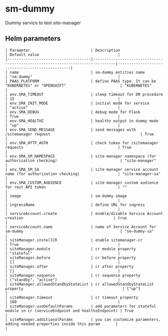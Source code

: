 # sm-dummy

Dummy service to test site-manager

## Helm parameters

    | Parameter                           | Description                                                                    | Default value                                   |
    |-------------------------------------|--------------------------------------------------------------------------------|-------------------------------------------------|
    | name                                | sm-dummy entities name                                                         | "sm-dummy"                                      |
    | PAAS_PLATFORM                       | define PAAS type. It can be "KUBERNETES" or "OPENSHIFT"                        | "KUBERNETES"                                    |
    | env.SMA_TIMEOUT                     | sleep timeout for DR procedure                                                 | 15                                              |
    | env.SMA_INIT_MODE                   | initial mode for service                                                       | "active"                                        |
    | env.SMA_DEBUG                       | debug mode for Flask                                                           | True                                            |
    | env.SMA_HEALTHZ                     | healthz output in dummy mode                                                   | "up"                                            |
    | env.SMA_SEND_MESSAGE                | send messages with /sitemanager request                                        | True                                            |
    | env.SMA_HTTP_AUTH                   | check token for /sitemanager requests                                          | True                                            |
    | env.SMA_SM_NAMESPACE                | site-manager namespace (for authorization checking)                            | "site-manager"                                  |
    | env.SMA_SM_SA                       | site-manager service account name (for authorization checking)                 | "site-manager-sa"                               |
    | env.SMA_CUSTOM_AUDIENCE             | site-manager custom audience for rest API token                                | ""                                              |
    | image                               | sm-dummy image                                                                 |                                                 |
    | ingressName                         | define URL for ingress                                                         |                                                 |
    | serviceAccount.create               | enable/disable Service Account creation                                        | true                                            |
    | serviceAccount.name                 | name of Service Account for sm-dummy                                           | "sm-dummy-sa"                                   |
    | siteManager.instellCR               | enable sitemanager-cr                                                          | True                                            |
    | siteManager.module                  | cr module property                                                             | "stateful"                                      |
    | siteManager.before                  | cr before property                                                             | []                                              |
    | siteManager.after                   | cr after property                                                              | []                                              |
    | siteManager.sequence                | cr sequence property                                                           | ["standby", "active"]                           |
    | siteManager.allowedStandbyStateList | cr allowedStandbyStateList property                                            | ["up"]                                          |
    | siteManager.timeout                 | cr timeout property                                                            | 180                                             |
    | siteManager.useDefaultParams        | add parameters for stateful module in cr (serviceEndpoint and healthzEndpoint) | True                                            |
    | siteManager.additionalParams        | you can customize parameters, adding needed properties inside this param       |                                                 |